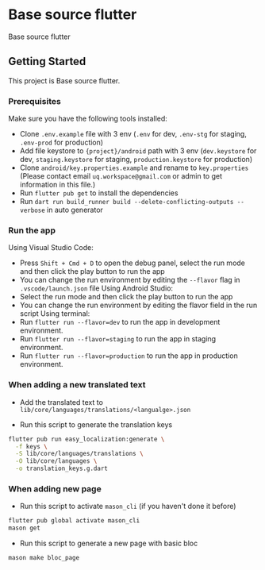 # Base source flutter

Base source flutter

## Getting Started

This project is Base source flutter.

### Prerequisites
Make sure you have the following tools installed:
- Clone `.env.example` file with 3 env (`.env` for dev, `.env-stg` for staging, `.env-prod` for production)
- Add file keystore to `{project}/android` path with 3 env (`dev.keystore` for dev, `staging.keystore` for staging, `production.keystore` for production)
- Clone `android/key.properties.example` and rename to `key.properties` (Please contact email `uq.workspace@gmail.com` or admin to get information in this file.)
- Run `flutter pub get` to install the dependencies
- Run `dart run build_runner build --delete-conflicting-outputs --verbose` in auto generator

### Run the app
Using Visual Studio Code:
- Press `Shift + Cmd + D` to open the debug panel, select the run mode and then click the play button to run the app
- You can change the run environment by editing the `--flavor` flag in `.vscode/launch.json` file
Using Android Studio:
- Select the run mode and then click the play button to run the app
- You can change the run environment by editing the flavor field in the run script
Using terminal:
- Run `flutter run --flavor=dev` to run the app in development environment.
- Run `flutter run --flavor=staging` to run the app in staging environment.
- Run `flutter run --flavor=production` to run the app in production environment.

### When adding a new translated text

- Add the translated text to `lib/core/languages/translations/<langualge>.json`

- Run this script to generate the translation keys

```bash
flutter pub run easy_localization:generate \
  -f keys \
  -S lib/core/languages/translations \
  -O lib/core/languages \
  -o translation_keys.g.dart
```

### When adding new page

- Run this script to activate `mason_cli` (if you haven't done it before)

```bash
flutter pub global activate mason_cli
mason get
```

- Run this script to generate a new page with basic bloc

```bash
mason make bloc_page
```

